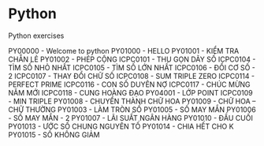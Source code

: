 # Python
Python exercises

PY00000 - Welcome to python
PY01000 - HELLO
PY01001 - KIỂM TRA CHẴN LẺ
PY01002 - PHÉP CỘNG
ICPC0101 - THU GỌN DÃY SỐ
ICPC0104 - TÌM SỐ NHỎ NHẤT
ICPC0105 - TÌM SỐ LỚN NHẤT
ICPC0106 - ĐỔI CƠ SỐ - 2
ICPC0107 - THAY ĐỔI CHỮ SỐ
ICPC0108 - SUM TRIPLE ZERO
ICPC0114 - PERFECT PRIME
ICPC0116 - CON SỐ DUYÊN NỢ
ICPC0117 - CHÚC MỪNG NĂM MỚI
ICPC0118 - CUNG HOÀNG ĐẠO
PY04001 - LỚP POINT
ICPC0109 - MIN TRIPLE
PY01008 - CHUYỂN THÀNH CHỮ HOA
PY01009 - CHỮ HOA – CHỮ THƯỜNG
PY01003 - LÀM TRÒN SỐ
PY01005 - SỐ MAY MẮN
PY01006 - SỐ MAY MẮN - 2
PY01007 - LÃI SUẤT NGÂN HÀNG
PY01010 - ĐẦU CUỐI
PY01013 - ƯỚC SỐ CHUNG NGUYÊN TỐ
PY01014 - CHIA HẾT CHO K
PY01015 - SỐ KHÔNG GIẢM
